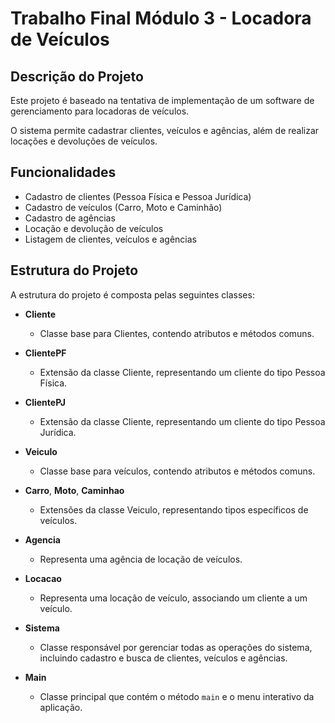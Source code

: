 # Trabalho Final Módulo 3 - Locadora de Veículos

## Descrição do Projeto
Este projeto é baseado na tentativa de implementação de um software de gerenciamento para locadoras de veículos.

O sistema permite cadastrar clientes, veículos e agências, além de realizar locações e devoluções de veículos.

## Funcionalidades
- Cadastro de clientes (Pessoa Física e Pessoa Jurídica)
- Cadastro de veículos (Carro, Moto e Caminhão)
- Cadastro de agências
- Locação e devolução de veículos
- Listagem de clientes, veículos e agências

## Estrutura do Projeto
A estrutura do projeto é composta pelas seguintes classes:

- **Cliente**
    - Classe base para Clientes, contendo atributos e métodos comuns.

- **ClientePF**
    - Extensão da classe Cliente, representando um cliente do tipo Pessoa Física.

- **ClientePJ**
    - Extensão da classe Cliente, representando um cliente do tipo Pessoa Jurídica.

- **Veiculo**
    - Classe base para veículos, contendo atributos e métodos comuns.

- **Carro**, **Moto**, **Caminhao**
    - Extensões da classe Veiculo, representando tipos específicos de veículos.

- **Agencia**
    - Representa uma agência de locação de veículos.

- **Locacao**
    - Representa uma locação de veículo, associando um cliente a um veículo.

- **Sistema**
    - Classe responsável por gerenciar todas as operações do sistema, incluindo cadastro e busca de clientes, veículos e agências.

- **Main**
    - Classe principal que contém o método `main` e o menu interativo da aplicação.